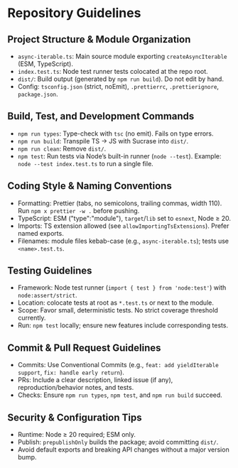 # Repository Guidelines

## Project Structure & Module Organization

- `async-iterable.ts`: Main source module exporting `createAsyncIterable` (ESM, TypeScript).
- `index.test.ts`: Node test runner tests colocated at the repo root.
- `dist/`: Build output (generated by `npm run build`). Do not edit by hand.
- Config: `tsconfig.json` (strict, noEmit), `.prettierrc`, `.prettierignore`, `package.json`.

## Build, Test, and Development Commands

- `npm run types`: Type-check with `tsc` (no emit). Fails on type errors.
- `npm run build`: Transpile TS → JS with Sucrase into `dist/`.
- `npm run clean`: Remove `dist/`.
- `npm test`: Run tests via Node’s built-in runner (`node --test`).
  Example: `node --test index.test.ts` to run a single file.

## Coding Style & Naming Conventions

- Formatting: Prettier (tabs, no semicolons, trailing commas, width 110).
  Run `npm x prettier -w .` before pushing.
- TypeScript: ESM ("type":"module"), `target`/`lib` set to `esnext`, Node ≥ 20.
- Imports: TS extension allowed (see `allowImportingTsExtensions`). Prefer named exports.
- Filenames: module files kebab-case (e.g., `async-iterable.ts`); tests use `<name>.test.ts`.

## Testing Guidelines

- Framework: Node test runner (`import { test } from 'node:test'`) with `node:assert/strict`.
- Location: colocate tests at root as `*.test.ts` or next to the module.
- Scope: Favor small, deterministic tests. No strict coverage threshold currently.
- Run: `npm test` locally; ensure new features include corresponding tests.

## Commit & Pull Request Guidelines

- Commits: Use Conventional Commits (e.g., `feat: add yieldIterable support`, `fix: handle early return`).
- PRs: Include a clear description, linked issue (if any), reproduction/behavior notes, and tests.
- Checks: Ensure `npm run types`, `npm test`, and `npm run build` succeed.

## Security & Configuration Tips

- Runtime: Node ≥ 20 required; ESM only.
- Publish: `prepublishOnly` builds the package; avoid committing `dist/`.
- Avoid default exports and breaking API changes without a major version bump.
